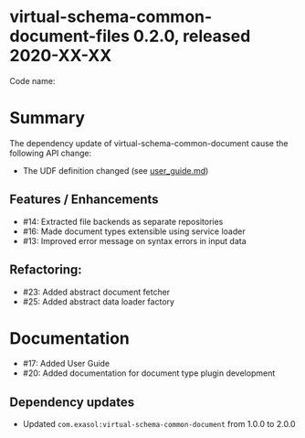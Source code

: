 # virtual-schema-common-document-files 0.2.0, released 2020-XX-XX
 
Code name: 
 
# Summary

The dependency update of virtual-schema-common-document cause the following API change:

* The UDF definition changed (see [user_guide.md](../user-guide/user_guide.md))

## Features / Enhancements

* #14: Extracted file backends as separate repositories
* #16: Made document types extensible using service loader
* #13: Improved error message on syntax errors in input data

## Refactoring:

* #23: Added abstract document fetcher
* #25: Added abstract data loader factory

# Documentation

* #17: Added User Guide
* #20: Added documentation for document type plugin development

## Dependency updates

* Updated `com.exasol:virtual-schema-common-document` from 1.0.0 to 2.0.0 
